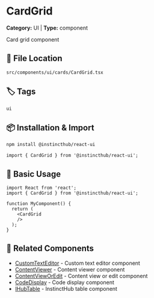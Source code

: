 # CardGrid

**Category:** UI | **Type:** component

Card grid component

## 📁 File Location

`src/components/ui/cards/CardGrid.tsx`

## 🏷️ Tags

`ui`

## 📦 Installation & Import

```bash
npm install @instincthub/react-ui
```

```tsx
import { CardGrid } from '@instincthub/react-ui';
```

## 🚀 Basic Usage

```tsx
import React from 'react';
import { CardGrid } from '@instincthub/react-ui';

function MyComponent() {
  return (
    <CardGrid
    />
  );
}
```

## 🔗 Related Components

- [CustomTextEditor](./CustomTextEditor.md) - Custom text editor component
- [ContentViewer](./ContentViewer.md) - Content viewer component
- [ContentViewOrEdit](./ContentViewOrEdit.md) - Content view or edit component
- [CodeDisplay](./CodeDisplay.md) - Code display component
- [IHubTable](./IHubTable.md) - InstinctHub table component

